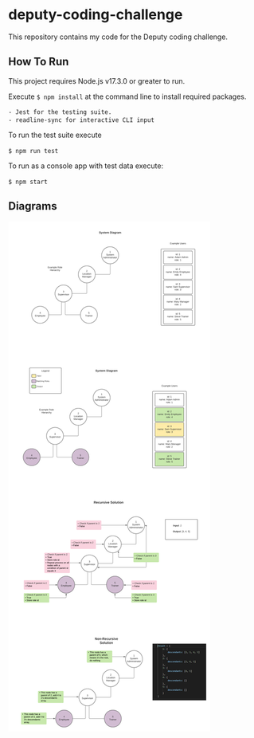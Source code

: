 # deputy-coding-challenge
This repository contains my code for the Deputy coding challenge.

## How To Run
This project requires Node.js v17.3.0 or greater to run.

Execute `$ npm install` at the command line to install required packages.

    - Jest for the testing suite.
    - readline-sync for interactive CLI input

To run the test suite execute

`$ npm run test`

To run as a console app with test data execute: 

`$ npm start`

## Diagrams
![Diagrams](./static/diagrams.png)